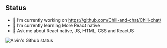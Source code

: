 ## Status
- 🔭 I’m currently working on https://github.com/Chill-and-chat/Chill-chat/
- 🌱 I’m currently learning More React native 
- 💬 Ask me about React native, JS, HTML, CSS and ReactJS


![Alvin's Github status](https://github-readme-stats.vercel.app/api?username=CHENG-Alvin)
